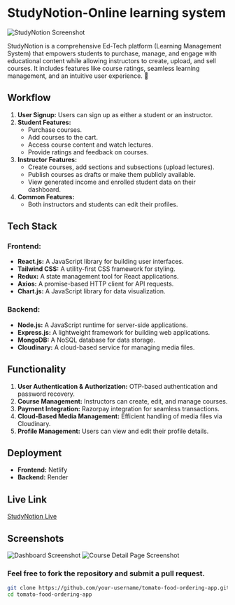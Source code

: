 # StudyNotion-Online learning system

![StudyNotion Screenshot](https://github.com/ayushrajput545/StudyNotion-Ed-Tech-Platform/blob/main/Screenshot%202025-02-01%20211931.png)

StudyNotion is a comprehensive Ed-Tech platform (Learning Management System) that empowers students to purchase, manage, and engage with educational content while allowing instructors to create, upload, and sell courses. It includes features like course ratings, seamless learning management, and an intuitive user experience. 🚀

## Workflow
1. **User Signup:** Users can sign up as either a student or an instructor.
2. **Student Features:**
   - Purchase courses.
   - Add courses to the cart.
   - Access course content and watch lectures.
   - Provide ratings and feedback on courses.
3. **Instructor Features:**
   - Create courses, add sections and subsections (upload lectures).
   - Publish courses as drafts or make them publicly available.
   - View generated income and enrolled student data on their dashboard.
4. **Common Features:**
   - Both instructors and students can edit their profiles.

## Tech Stack
### Frontend:
- **React.js:** A JavaScript library for building user interfaces.
- **Tailwind CSS:** A utility-first CSS framework for styling.
- **Redux:** A state management tool for React applications.
- **Axios:** A promise-based HTTP client for API requests.
- **Chart.js:** A JavaScript library for data visualization.

### Backend:
- **Node.js:** A JavaScript runtime for server-side applications.
- **Express.js:** A lightweight framework for building web applications.
- **MongoDB:** A NoSQL database for data storage.
- **Cloudinary:** A cloud-based service for managing media files.

## Functionality
1. **User Authentication & Authorization:** OTP-based authentication and password recovery.
2. **Course Management:** Instructors can create, edit, and manage courses.
3. **Payment Integration:** Razorpay integration for seamless transactions.
4. **Cloud-Based Media Management:** Efficient handling of media files via Cloudinary.
5. **Profile Management:** Users can view and edit their profile details.

## Deployment
- **Frontend:** Netlify
- **Backend:** Render

## Live Link
[StudyNotion Live](https://studynotion-edtec.netlify.app/) 

## Screenshots
![Dashboard Screenshot](https://github.com/ayushrajput545/StudyNotion-Ed-Tech-Platform/blob/main/Screenshot%202025-02-01%20211957.png)
![Course Detail Page Screenshot](https://github.com/ayushrajput545/StudyNotion-Ed-Tech-Platform/blob/main/Screenshot%202025-02-01%20212045.png)

### Feel free to fork the repository and submit a pull request.
   ```bash
   git clone https://github.com/your-username/tomato-food-ordering-app.git
   cd tomato-food-ordering-app
   ```
